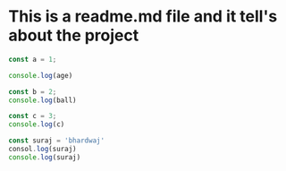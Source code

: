 # This is a readme.md file and it tell's about the project

``` js
const a = 1;

console.log(age)
```

```js
const b = 2;
console.log(ball)

const c = 3;
console.log(c)

const suraj = 'bhardwaj'
consol.log(suraj)
console.log(suraj)

```


